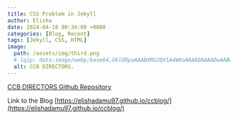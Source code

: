 ```yaml
---
title: CSS Problem in Jekyll
author: Elisha
date: 2024-04-18 00:34:00 +0800
categories: [Blog, Recent]
tags: [Jekyll, CSS, HTML]
image:
  path: /assets/img/third.png
  # lqip: data:image/webp;base64,UklGRpoAAABXRUJQVlA4WAoAAAAQAAAADwAABwAAQUxQSDIAAAARL0AmbZurmr57yyIiqE8oiG0bejIYEQTgqiDA9vqnsUSI6H+oAERp2HZ65qP/VIAWAFZQOCBCAAAA8AEAnQEqEAAIAAVAfCWkAALp8sF8rgRgAP7o9FDvMCkMde9PK7euH5M1m6VWoDXf2FkP3BqV0ZYbO6NA/VFIAAAA
  alt: CCB DIRECTORS.
---
```



[CCB DIRECTORS Github Repository](https://github.com/elishadamu97/ccblog)

Link to the Blog [https://elishadamu97.github.io/ccblog/](https://elishadamu97.github.io/ccblog/)